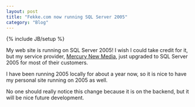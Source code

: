 ```yaml
---
layout: post
title: "Fekke.com now running SQL Server 2005"
category: "Blog"
---
```

{% include JB/setup %}

My web site is running on SQL Server 2005! I wish I could take credit for it, but my service provider, [Mercury New Media](http://www.mecurynewmedia.com), just upgraded to SQL Server 2005 for most of their customers.

I have been running 2005 locally for about a year now, so it is nice to have my personal site running on 2005 as well.

No one should really notice this change because it is on the backend, but it will be nice future development.